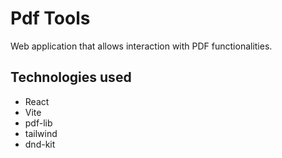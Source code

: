 # Pdf Tools

Web application that allows interaction with PDF functionalities.

## Technologies used

- React
- Vite
- pdf-lib
- tailwind
- dnd-kit

